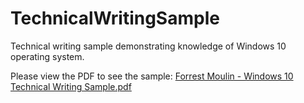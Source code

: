 # TechnicalWritingSample
Technical writing sample demonstrating knowledge of Windows 10 operating system.

Please view the PDF to see the sample: 
[Forrest Moulin - Windows 10 Technical Writing Sample.pdf](https://github.com/ffm5113/TechnicalWritingSample/files/9523332/Forrest.Moulin.-.Windows.10.Technical.Writing.Sample.pdf)
